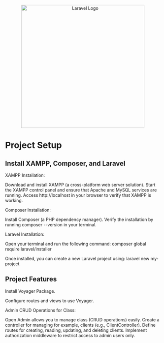 <p align="center"><a href="https://laravel.com" target="_blank"><img src="https://raw.githubusercontent.com/laravel/art/master/logo-lockup/5%20SVG/2%20CMYK/1%20Full%20Color/laravel-logolockup-cmyk-red.svg" width="400" alt="Laravel Logo"></a></p>

# Project Setup

## Install XAMPP, Composer, and Laravel

XAMPP Installation:

Download and install XAMPP (a cross-platform web server solution).
Start the XAMPP control panel and ensure that Apache and MySQL services are running.
Access http://localhost in your browser to verify that XAMPP is working.

Composer Installation:

Install Composer (a PHP dependency manager).
Verify the installation by running composer --version in your terminal.

Laravel Installation:

Open your terminal and run the following command:
composer global require laravel/installer

Once installed, you can create a new Laravel project using:
laravel new my-project

## Project Features

Install Voyager Package.

Configure routes and views to use Voyager.

Admin CRUD Operations for Class:

Open Admin allows you to manage class (CRUD operations) easily.
Create a controller for managing for example, clients (e.g., ClientController).
Define routes for creating, reading, updating, and deleting clients.
Implement authorization middleware to restrict access to admin users only.

